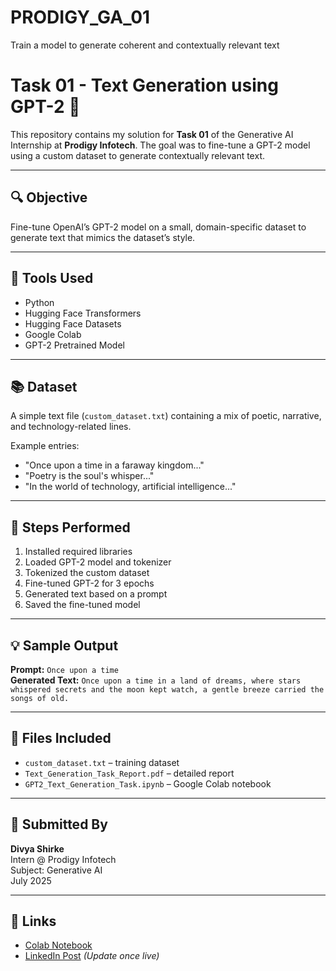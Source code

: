 # PRODIGY_GA_01
Train a model to generate coherent and contextually relevant text
# Task 01 - Text Generation using GPT-2 🚀

This repository contains my solution for **Task 01** of the Generative AI Internship at **Prodigy Infotech**. The goal was to fine-tune a GPT-2 model using a custom dataset to generate contextually relevant text.

---

## 🔍 Objective

Fine-tune OpenAI’s GPT-2 model on a small, domain-specific dataset to generate text that mimics the dataset’s style.

---

## 🧰 Tools Used

- Python  
- Hugging Face Transformers  
- Hugging Face Datasets  
- Google Colab  
- GPT-2 Pretrained Model  

---

## 📚 Dataset

A simple text file (`custom_dataset.txt`) containing a mix of poetic, narrative, and technology-related lines.

Example entries:
- "Once upon a time in a faraway kingdom..."
- "Poetry is the soul's whisper..."
- "In the world of technology, artificial intelligence..."

---

## 🔁 Steps Performed

1. Installed required libraries  
2. Loaded GPT-2 model and tokenizer  
3. Tokenized the custom dataset  
4. Fine-tuned GPT-2 for 3 epochs  
5. Generated text based on a prompt  
6. Saved the fine-tuned model  

---

## 💡 Sample Output

**Prompt:** `Once upon a time`  
**Generated Text:** `Once upon a time in a land of dreams, where stars whispered secrets and the moon kept watch, a gentle breeze carried the songs of old.`

---

## 📄 Files Included

- `custom_dataset.txt` – training dataset  
- `Text_Generation_Task_Report.pdf` – detailed report  
- `GPT2_Text_Generation_Task.ipynb` – Google Colab notebook  

---

## 👤 Submitted By

**Divya Shirke**  
Intern @ Prodigy Infotech  
Subject: Generative AI  
July 2025

---

## 📌 Links

- [Colab Notebook](https://colab.research.google.com/drive/1D-8d_eYwDojHtXYDgwlzch6xT8hwMXXC)
- [LinkedIn Post](#) *(Update once live)*
